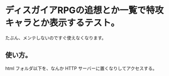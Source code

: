 # ディスガイアRPGの追想とか一覧で特攻キャラとか表示するテスト。

たぶん、メンテしないのですぐ使えなくなります。

## 使い方。

html フォルダ以下を、なんか HTTP サーバーに置くなりしてアクセスする。

